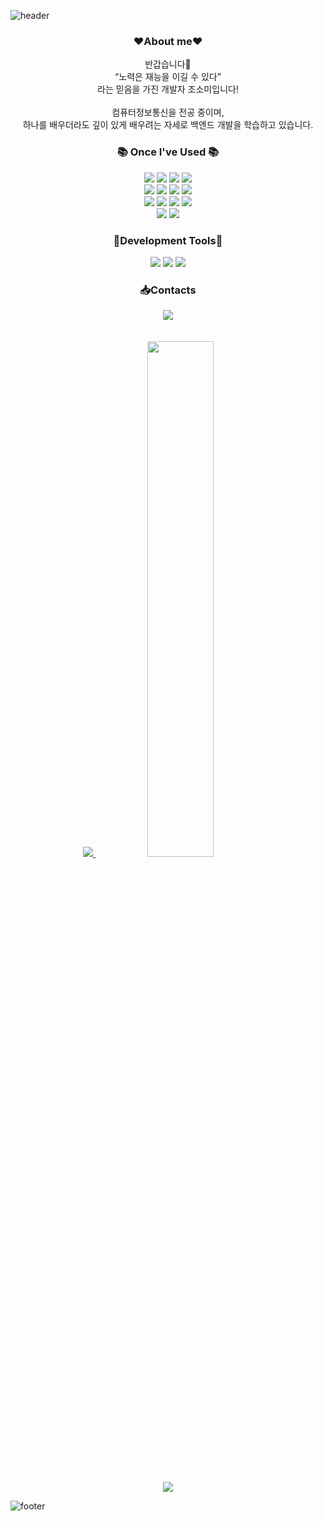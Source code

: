 ![header](https://capsule-render.vercel.app/api?type=Cylinder&color=auto&width=100&height=100&section=header&text=Welcom!%20somi's%20GitHub&fontSize=40&animation=blinking)

<h3 align="center">❤️About me❤️</h3>
<p align="center">
    반갑습니다👐 <br>
    “노력은 재능을 이길 수 있다” <br>
    라는 믿음을 가진 개발자 조소미입니다! <br><br>
    컴퓨터정보통신을 전공 중이며, <br>
    하나를 배우더라도 깊이 있게 배우려는 자세로 백엔드 개발을 학습하고 있습니다.
</p>

<h3 align="center">📚 Once I've Used 📚</h3>
  <div align=center> 
    <!-- 프론트 툴 -->
   <img src="https://img.shields.io/badge/html-E34F24?style=for-the-badge&logo=html&logoColor=white">
   <img src="https://img.shields.io/badge/css-1572B6?style=for-the-badge&logo=css&logoColor=white">
   <img src="https://img.shields.io/badge/react-61DAFB?style=for-the-badge&logo=react&logoColor=white">
   <img src="https://img.shields.io/badge/javascript-F7DF1E?style=for-the-badge&logo=javascript&logoColor=white">
   <br>
    <!-- 백엔트 툴 -->
    <img src="https://img.shields.io/badge/java-007396?style=for-the-badge&logo=java&logoColor=white">
    <img src="https://img.shields.io/badge/spring-6DB33F?style=for-the-badge&logo=spring&logoColor=white">
    <img src="https://img.shields.io/badge/springboot-6DB33F?style=for-the-badge&logo=springboot&logoColor=white">
    <img src="https://img.shields.io/badge/gradle-02303A?style=for-the-badge&logo=gradle&logoColor=white">
    <br>
    <img src="https://img.shields.io/badge/apachetomcat-F8DC75?style=for-the-badge&logo=apachetomcat&logoColor=white"> 
    <img src="https://img.shields.io/badge/mysql-4479A1?style=for-the-badge&logo=mysql&logoColor=white"> 
    <img src="https://img.shields.io/badge/thymeleaf-005F0F?style=for-the-badge&logo=thymeleaf&logoColor=white">
    <img src="https://img.shields.io/badge/oracle-f80000?style=for-the-badge&logo=oracle&logoColor=white">
    <br>
    <!-- 버전 관리 툴 -->
    <img src="https://img.shields.io/badge/git-F05032?style=for-the-badge&logo=git&logoColor=white">
    <img src="https://img.shields.io/badge/github-181717?style=for-the-badge&logo=github&logoColor=white">

  <!-- 개발 도구 -->
<h3 align="center">🔨Development Tools🔨</h3>
  <img src="https://img.shields.io/badge/intellijidea-000000?style=for-the-badge&logo=intellijidea&logoColor=white">
  <img src="https://img.shields.io/badge/visualstudiocode-007ACC?style=for-the-badge&logo=visualstudiocode&logoColor=white">
  <img src="https://img.shields.io/badge/DBeaver-1F305F?style=for-the-badge&logo=DBeaver&logoColor=white">
  </div>

  <!-- 연락툴 -->
<h3 align="center">📥Contacts</h3> 
  <div align="center"><img src="https://img.shields.io/badge/jolh999@gmail.com-white?style=flat&logo=Gmail"/></a></div>
<br>
<br>
    
 <div align="center">
  <a href="s" style="margin-right: 10px;">
    <img src="https://github-readme-stats.vercel.app/api/top-langs/?username=somi9954&exclude_repo=somi9954.github.io&layout=compact&theme=tokyonight" />
  </a>

  <a href="s" style="margin-left: 10px;">
    <img src="https://github-readme-stats.vercel.app/api?username=somi9954&theme=tokyonight&show_icons=true" width="46%" />
  </a>
</div>
<br>

 <p align="center">
   <a href="https://hits.seeyoufarm.com"><img src="https://hits.seeyoufarm.com/api/count/incr/badge.svg?url=https%3A%2F%2Fgithub.com%2Fsomi9954%2Fhit-counter&count_bg=%23D4EF43&title_bg=%23050505&icon=&icon_color=%23E7E7E7&title=hits&edge_flat=true"/></a>
 </p>
 



![footer](https://capsule-render.vercel.app/api?type=waving&color=auto&width=100&height=100&section=footer)
 
